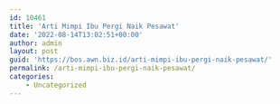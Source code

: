 ```yaml
---
id: 10461
title: 'Arti Mimpi Ibu Pergi Naik Pesawat'
date: '2022-08-14T13:02:51+00:00'
author: admin
layout: post
guid: 'https://bos.awn.biz.id/arti-mimpi-ibu-pergi-naik-pesawat/'
permalink: /arti-mimpi-ibu-pergi-naik-pesawat/
categories:
    - Uncategorized
---
```


